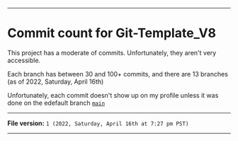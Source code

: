 
***

# Commit count for Git-Template_V8

This project has a moderate of commits. Unfortunately, they aren't very accessible.

Each branch has between 30 and 100+ commits, and there are 13 branches (as of 2022, Saturday, April 16th)

Unfortunately, each commit doesn't show up on my profile unless it was done on the edefault branch [`main`](https://github.com/seanpm2001/Git-Template_V8/tree/main)

***

**File version:** `1 (2022, Saturday, April 16th at 7:27 pm PST)`

***
